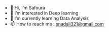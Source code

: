 - 👋 Hi, I’m Safoura
- 👀 I’m interested in Deep learning
- 🌱 I’m currently learning Data Analysis
- 📫 How to reach me : snadali321@gmail.com

<!---
snadali/snadali is a ✨ special ✨ repository because its `README.md` (this file) appears on your GitHub profile.
You can click the Preview link to take a look at your changes.
--->
